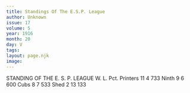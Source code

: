 ```yaml
---
title: Standings Of The E.S.P. League
author: Unknown
issue: 17
volume: 5
year: 1916
month: 20
day: V
tags:
layout: page.njk
image:
---
```

STANDING OF THE E. S. P. LEAGUE   		W. L. Pct.   Printers	             11  4  733   Ninth		 9   6  600   Cubs		 8   7  533   Shed		 2  13 133      
